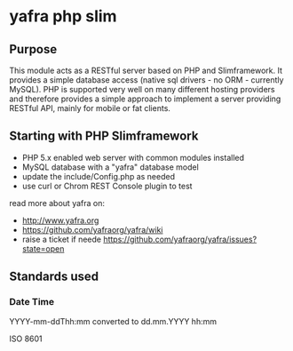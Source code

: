 # yafra php slim

## Purpose
This module acts as a RESTful server based on PHP and Slimframework. It provides a simple database access (native sql drivers - no ORM - currently MySQL). PHP is supported very well on many different hosting providers and therefore provides a simple approach to implement a server providing RESTful API, mainly for mobile or fat clients.

## Starting with PHP Slimframework

 * PHP 5.x enabled web server with common modules installed
 * MySQL database with a "yafra" database model
 * update the include/Config.php as needed
 * use curl or Chrom REST Console plugin to test

read more about yafra on:
 * http://www.yafra.org
 * https://github.com/yafraorg/yafra/wiki
 * raise a ticket if neede https://github.com/yafraorg/yafra/issues?state=open

## Standards used

### Date Time
YYYY-mm-ddThh:mm converted to dd.mm.YYYY hh:mm

ISO 8601